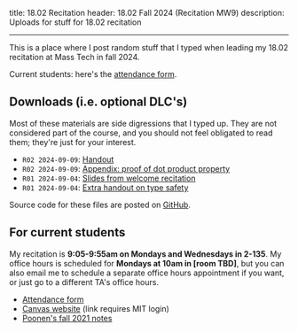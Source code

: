 title: 18.02 Recitation
header: 18.02 Fall 2024 (Recitation MW9)
description: Uploads for stuff for 18.02 recitation

---

This is a place where I post random stuff that I typed
when leading my 18.02 recitation at Mass Tech in fall 2024.

Current students: here's the [attendance form](https://forms.gle/mmbC8q7jwiw9MBgw5).

## Downloads (i.e. optional DLC's)

Most of these materials are side digressions that I typed up.
They are not considered part of the course,
and you should not feel obligated to read them; they're just for your interest.

- `R02 2024-09-09`: [Handout](/upload/1802/r02.pdf)
- `R02 2024-09-09`: [Appendix: proof of dot product property](/upload/1802/dotpf.pdf)
- `R01 2024-09-04`: [Slides from welcome recitation](/upload/1802/welcome-slides.pdf)
- `R01 2024-09-04`: [Extra handout on type safety](/upload/1802/tsafe-1802.pdf)

Source code for these files are posted on [GitHub](https://github.com/vEnhance/1802).

## For current students

My recitation is **9:05-9:55am on Mondays and Wednesdays in 2-135**.
My office hours is scheduled for **Mondays at 10am in [room TBD]**,
but you can also email me to schedule a separate office hours appointment
if you want, or just go to a different TA's office hours.

- [Attendance form](https://forms.gle/mmbC8q7jwiw9MBgw5)
- [Canvas website](https://canvas.mit.edu/courses/27148/modules) (link requires MIT login)
- [Poonen's fall 2021 notes](https://math.mit.edu/~poonen/notes02.pdf)
